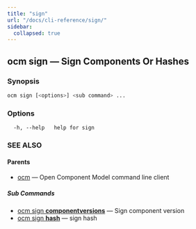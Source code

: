 ```yaml
---
title: "sign"
url: "/docs/cli-reference/sign/"
sidebar:
  collapsed: true
---
```


## ocm sign &mdash; Sign Components Or Hashes

### Synopsis

```bash
ocm sign [<options>] <sub command> ...
```

### Options

```text
  -h, --help   help for sign
```

### SEE ALSO

#### Parents

* [ocm](ocm.md)	 &mdash; Open Component Model command line client


##### Sub Commands

* [ocm sign <b>componentversions</b>](ocm_sign_componentversions.md)	 &mdash; Sign component version
* [ocm sign <b>hash</b>](ocm_sign_hash.md)	 &mdash; sign hash

